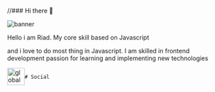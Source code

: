 //### Hi there 👋

![banner](https://e1.pxfuel.com/desktop-wallpaper/1016/49/desktop-wallpaper-react-nodejs-express-mongodb-mern-stack.jpg)

<p>Hello i am Riad. My core skill based on Javascript</p>
<p>and i love to do most thing in Javascript. I am skilled in frontend development passion for learning and implementing new technologies</p>

<div style="display: flex">
    <div><img width="40" src="https://assets.dryicons.com/uploads/icon/preview/3847/small_2x_world.png" alt="global" /></div>

    # Social
</div>







<!--
**riadsarkar45/riadsarkar45** is a ✨ _special_ ✨ repository because its `README.md` (this file) appears on your GitHub profile.

Here are some ideas to get you started:

- 🔭 I’m currently working on ...
- 🌱 I’m currently learning ...
- 👯 I’m looking to collaborate on ...
- 🤔 I’m looking for help with ...
- 💬 Ask me about ...
- 📫 How to reach me: ...
- 😄 Pronouns: ...
- ⚡ Fun fact: ...
-->
